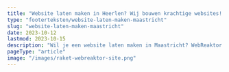 ```yaml
---
title: "Website laten maken in Heerlen? Wij bouwen krachtige websites! "
type: "footerteksten/website-laten-maken-maastricht"
slug: "website-laten-maken-maastricht"
date: 2023-10-12
lastmod: 2023-10-15
description: "Wil je een website laten maken in Maastricht? WebReaktor bouwt krachtige websites die opvallen. Bij je klanten en bij Google."
pageType: "article"
image: "/images/raket-webreaktor-site.png"
---
```



